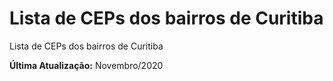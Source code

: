 # Lista de CEPs dos bairros de Curitiba
Lista de CEPs dos bairros de Curitiba

**Última Atualização:** Novembro/2020
